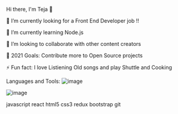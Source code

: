 Hi there, I'm Teja 👋

🔭 I’m currently looking for a Front End Developer job !!

🌱 I’m currently learning Node.js 

👯 I’m looking to collaborate with other content creators

🥅 2021 Goals: Contribute more to Open Source projects

⚡ Fun fact: I love Listiening Old songs and play Shuttle and Cooking


Languages and Tools:
![image](https://user-images.githubusercontent.com/31472263/113182412-7e6d0b00-9270-11eb-8b8c-094a8abba217.png)

![image](https://user-images.githubusercontent.com/31472263/113182172-3a7a0600-9270-11eb-8cb7-63de6665506b.png)


javascript react html5 css3 redux bootstrap git
<!---
teja318/teja318 is a ✨ special ✨ repository because its `README.md` (this file) appears on your GitHub profile.
You can click the Preview link to take a look at your changes.
--->
